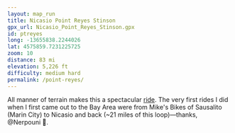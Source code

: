 ```yaml
---
layout: map_run
title: Nicasio Point Reyes Stinson
gpx_url: Nicasio_Point_Reyes_Stinson.gpx
id: ptreyes
long: -13655838.2244026
lat: 4575859.7231225725
zoom: 10
distance: 83 mi
elevation: 5,226 ft
difficulty: medium hard
permalink: /point-reyes/
---
```

All manner of terrain makes this a spectacular [ride](/cycling/). The very first rides I did when I first came out to the Bay Area were from Mike's Bikes of Sausalito (Marin City) to Nicasio and back (~21 miles of this loop)—thanks, @Nerpouni 🤘.